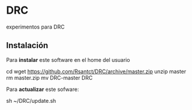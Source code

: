 # DRC
experimentos para DRC


## Instalación

Para **instalar** este software en el home del usuario

  cd
  wget https://github.com/Rsantct/DRC/archive/master.zip
  unzip master
  rm master.zip
  mv DRC-master DRC

Para **actualizar** este sofware:

  sh ~/DRC/update.sh
  
 

